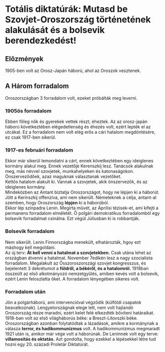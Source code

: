 # Totális diktatúrák: Mutasd be Szovjet-Oroszország történetének alakulását és a bolsevik berendezkedést!

## Előzmények
1905-ben volt az Orosz-Japán háború, ahol az Oroszok vesztenek. 

## A Három forradalom
Oroszországban 3 forradalom volt, ezeket próbálták meg leverni. 

### 1905ös forradalom
Ebben főleg nők és gyerekek vettek részt; éheztek. Az az orosz-japán háború következtében elégedetlenség és éhezés volt, ezért lepték el az utcákat. Ez a forradalom nem volt elég erős a cári hatalom megdöntésére, ez csak 1917-ben sikerül.

### 1917-es februári forradalom
Ekkor már sikerül lemondatni a cárt, ennek következtében egy ideiglenes kormány alakul meg. Ennek vezetője Kerenszkij lesz. Tanácsok alakulnak meg, más névvel szovjetek, munkahelyeken és katonaságokon. Önszerveződőek, azaz maguknak választanak vezetőket.  
Kettős hatalom alakult ki. Vannak a szovjetek, akik önszervezők, és az ideiglenes kormány.  
Mindeközben az Antant bíztatja Oroszországot, hogy ne lépjen ki a háborút. Jött a Kerinszkij offenzíva, ami nem sikerült. Németeknek a célja, antant-al szemben, hogy Oroszország __lépjen__ ki a háborúból.  
Ekkor lép színpadra Lenin. Megírta művét, az Áprilisi tézisek-et, ami kifejti a permanens forradalom elméletét. Ő polgári demokratikus forradalomból egy bolsevik forradalmat csinálna. Ezt végül Júliusban ki is robbantják.

### Bolsevik forradalom
Nem sikerült. Lenin Finnországba menekült, elhatározták, hgoy ezt máshogy kell megoldani.  
Az új terv: __Át kell venni a hatalmat a szovjetekben.__ Csak utána lehet az országban átvenni a hatalmat. November 7edikén lesz a nagy szocialista forradalom. Megalakult az Összoroszországi szovjet kongresszus, és bejelentett 3 dekrétumot a __földről, a békéről, és a hatalomról.__ 1918ban összeült az első alkotmányozó nemzetgyűlés, amiben kevés volt a bolsevik, ezért Lenin feloszlatta őket. A forradalom lényegében sikeres volt.

### Forradalom után
Jön a polgárháború, ami intervencióval végződik (külföldi csapatok beavatkoznak). Lengyelországnak elege lett, nem volt hajlandó Oroszország része maradni, ezért kelet felé elkezdték bővíteni határaikat.  
1918-ban volt az első világháborús béke: a Breszt-Litovszki béke.  
Oroszországban azonban folytatódtak a lázadások, amikre a kormánynak a válasza __terror, és hadikommunizmus__ volt. A hadikommunizmus megmaradt 1921 után is, amikor már vége volt a háborúnak. De Leninnek volt egy terve: __villamosítás és oktatás.__ Azt gondolta, hogy ezekkel a lépésekkel létre tud hozni egy 20. századi Proletár Diktatúrát.